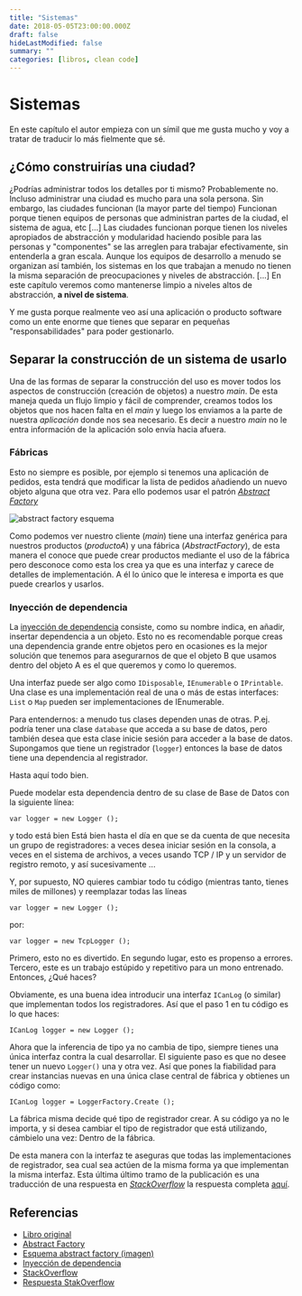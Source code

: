 ```yaml
---
title: "Sistemas"
date: 2018-05-05T23:00:00.000Z
draft: false
hideLastModified: false
summary: ""
categories: [libros, clean code]
---
```


Sistemas
========================================================================

En este capítulo el autor empieza con un símil que me gusta mucho y voy 
a tratar de traducir lo más fielmente que sé.

¿Cómo construirías una ciudad?
------------------------------------------------------------------------

¿Podrías administrar todos los detalles por ti mismo? Probablemente no. 
Incluso administrar una ciudad es mucho para una sola persona. Sin 
embargo, las ciudades funcionan (la mayor parte del tiempo) Funcionan 
porque tienen equipos de personas que administran partes de la ciudad, 
el sistema de agua, etc [...] Las ciudades funcionan porque tienen los 
niveles apropiados de abstracción y modularidad haciendo posible para 
las personas y "componentes" se las arreglen para trabajar 
efectivamente, sin entenderla a gran escala. Aunque los equipos de 
desarrollo a menudo se organizan así también, los sistemas en los que 
trabajan a menudo no tienen la misma separación de preocupaciones y 
niveles de abstracción. [...] En este capítulo veremos como mantenerse 
limpio a niveles altos de abstracción, **a nivel de sistema**.

Y me gusta porque realmente veo así una aplicación o producto software
 como un ente enorme que tienes que separar en pequeñas 
 "responsabilidades" para poder gestionarlo.

Separar la construcción de un sistema de usarlo
------------------------------------------------------------------------

Una de las formas de separar la construcción del uso es mover todos los 
aspectos de construcción (creación de objetos) a nuestro _main_. De esta 
maneja queda un flujo limpio y fácil de comprender, creamos todos los 
objetos que nos hacen falta en el _main_ y luego los enviamos a la parte 
de nuestra _aplicación_ donde nos sea necesario. Es decir a nuestro 
_main_ no le entra información de la aplicación solo envía hacia afuera.

### Fábricas

Esto no siempre es posible, por ejemplo si tenemos una aplicación de 
pedidos, esta tendrá que modificar la lista de pedidos añadiendo un nuevo 
objeto alguna que otra vez. Para ello podemos usar el patrón 
_[Abstract Factory]_

![abstract factory esquema]

Como podemos ver nuestro cliente (_main_) tiene una interfaz genérica 
para nuestros productos (_productoA_) y una fábrica (_AbstractFactory_), 
de esta manera el conoce que puede crear productos mediante el uso de la 
fábrica pero desconoce como esta los crea ya que es una interfaz y carece 
de detalles de implementación. A él lo único que le interesa e importa es 
que puede crearlos y usarlos.

### Inyección de dependencia

La [inyección de dependencia] consiste, como su nombre indica, en añadir, 
insertar dependencia a un objeto. Esto no es recomendable porque creas 
una dependencia grande entre objetos pero en ocasiones es la mejor 
solución que tenemos para asegurarnos de que el objeto B que usamos 
dentro del objeto A es el que queremos y como lo queremos.

Una interfaz puede ser algo como `IDisposable`, `IEnumerable` o 
`IPrintable`. Una clase es una implementación real de una o más de estas 
interfaces: `List` o `Map` pueden ser implementaciones de IEnumerable.

Para entendernos: a menudo tus clases dependen unas de otras. P.ej. 
podría tener una clase `database` que acceda a su base de datos, pero 
también desea que esta clase inicie sesión para acceder a la base de 
datos. Supongamos que tiene un registrador (`logger`) entonces la base 
de datos tiene una dependencia al registrador.

Hasta aquí todo bien.

Puede modelar esta dependencia dentro de su clase de Base de Datos con la 
siguiente línea:

`var logger = new Logger ();`

y todo está bien Está bien hasta el día en que se da cuenta de que necesita 
un grupo de registradores: a veces desea iniciar sesión en la consola, a 
veces en el sistema de archivos, a veces usando TCP / IP y un servidor de 
registro remoto, y así sucesivamente ...

Y, por supuesto, NO quieres cambiar todo tu código (mientras tanto, tienes 
miles de millones) y reemplazar todas las líneas

`var logger = new Logger ();`

por:

`var logger = new TcpLogger ();`

Primero, esto no es divertido. En segundo lugar, esto es propenso a errores. 
Tercero, este es un trabajo estúpido y repetitivo para un mono entrenado. 
Entonces, ¿Qué haces?

Obviamente, es una buena idea introducir una interfaz `ICanLog` (o similar) 
que implementan todos los registradores. Así que el paso 1 en tu código es 
lo que haces:

`ICanLog logger = new Logger ();`

Ahora que la inferencia de tipo ya no cambia de tipo, siempre tienes una 
única interfaz contra la cual desarrollar. El siguiente paso es que no desee 
tener un nuevo `Logger()` una y otra vez. Así que pones la fiabilidad para 
crear instancias nuevas en una única clase central de fábrica y obtienes un 
código como:

`ICanLog logger = LoggerFactory.Create ();`

La fábrica misma decide qué tipo de registrador crear. A su código ya no le 
importa, y si desea cambiar el tipo de registrador que está utilizando, 
cámbielo una vez: Dentro de la fábrica.

De esta manera con la interfaz te aseguras que todas las implementaciones 
de registrador, sea cual sea actúen de la misma forma ya que implementan la 
misma interfaz. Esta última último tramo de la publicación es una 
traducción de una respuesta en _[StackOverflow]_ la respuesta completa 
[aquí][response].



Referencias
------------------------------------------------------------------------
* [Libro original]
* [Abstract Factory]
* [Esquema abstract factory (imagen)][abstract factory esquema]
* [Inyección de dependencia][inyección de dependencia]
* [StackOverflow]
* [Respuesta StakOverflow][response]

<!-- All links here --> 
[Libro original]: https://leer.amazon.es/kp/embed?asin=B001GSTOAM&preview=newtab&linkCode=kpe&ref_=cm_sw_r_kb_dp_bopYAb3Y71AX3&tag=5413
[Abstract Factory]: https://es.wikipedia.org/wiki/Abstract_Factory
[abstract factory esquema]: https://upload.wikimedia.org/wikipedia/commons/b/b7/Diagrama_Abstract_Factory.png
[inyección de dependencia]: https://es.wikipedia.org/wiki/Inyecci%C3%B3n_de_dependencias
[StackOverflow]: https://stackoverflow.com
[response]: https://stackoverflow.com/a/14301496/5732392
